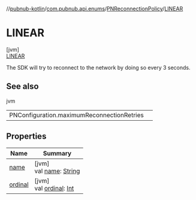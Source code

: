 //[pubnub-kotlin](../../../../index.md)/[com.pubnub.api.enums](../../index.md)/[PNReconnectionPolicy](../index.md)/[LINEAR](index.md)

# LINEAR

[jvm]\
[LINEAR](index.md)

The SDK will try to reconnect to the network by doing so every 3 seconds.

## See also

jvm

| | |
|---|---|
| PNConfiguration.maximumReconnectionRetries |  |

## Properties

| Name | Summary |
|---|---|
| [name](../../../com.pubnub.api.models.consumer.objects.membership/-p-n-channel-details-level/-c-h-a-n-n-e-l_-w-i-t-h_-c-u-s-t-o-m/index.md#-372974862%2FProperties%2F-1216412040) | [jvm]<br>val [name](../../../com.pubnub.api.models.consumer.objects.membership/-p-n-channel-details-level/-c-h-a-n-n-e-l_-w-i-t-h_-c-u-s-t-o-m/index.md#-372974862%2FProperties%2F-1216412040): [String](https://kotlinlang.org/api/latest/jvm/stdlib/kotlin/-string/index.html) |
| [ordinal](../../../com.pubnub.api.models.consumer.objects.membership/-p-n-channel-details-level/-c-h-a-n-n-e-l_-w-i-t-h_-c-u-s-t-o-m/index.md#-739389684%2FProperties%2F-1216412040) | [jvm]<br>val [ordinal](../../../com.pubnub.api.models.consumer.objects.membership/-p-n-channel-details-level/-c-h-a-n-n-e-l_-w-i-t-h_-c-u-s-t-o-m/index.md#-739389684%2FProperties%2F-1216412040): [Int](https://kotlinlang.org/api/latest/jvm/stdlib/kotlin/-int/index.html) |
